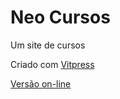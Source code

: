 # Neo Cursos

Um site de cursos

Criado com [Vitpress](https://vitepress.dev/)

[Versão on-line](https://giseldo.github.io/cursos/)
